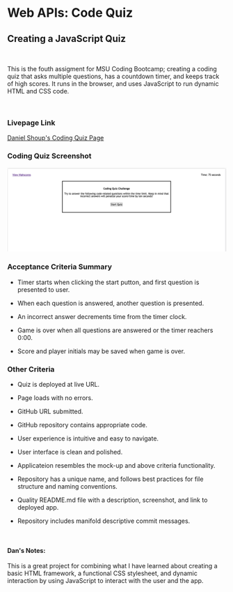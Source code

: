 # Web APIs: Code Quiz


## Creating a JavaScript Quiz

​

This is the fouth assigment for MSU Coding Bootcamp; creating a coding quiz that asks multiple questions, has a countdown timer, and keeps track of high scores. It runs in the browser, and uses JavaScript to run dynamic HTML and CSS code.  

​

### Livepage Link
[Daniel Shoup's Coding Quiz Page](https://danshoup.github.io/javascript_quiz/)

### Coding Quiz Screenshot

![Application Screen Shot](./assets/images/quiz_screenshot.png)

### Acceptance Criteria Summary

- Timer starts when clicking the start putton, and first question is presented to user.

- When each question is answered, another question is presented.

- An incorrect answer decrements time from the timer clock.

- Game is over when all questions are answered or the timer reachers 0:00.

- Score and player initials may be saved when game is over.

### Other Criteria


- Quiz is deployed at live URL.

- Page loads with no errors.

- GitHub URL submitted.

- GitHub repository contains appropriate code.

- User experience is intuitive and easy to navigate.

- User interface is clean and polished.

- Applicateion resembles the mock-up and above criteria functionality.

- Repository has a unique name, and follows best practices for file structure and naming conventions.

- Quality README.md file with a description, screenshot, and link to deployed app.

- Repository includes manifold descriptive commit messages.

​

#### Dan's Notes:

This is a great project for combining what I have learned about creating a basic HTML framework, a functional CSS stylesheet, and dynamic interaction by using JavaScript to interact with the user and the app.  